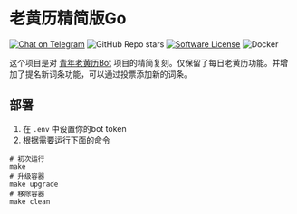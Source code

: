 # 老黄历精简版Go

[![Chat on Telegram](https://img.shields.io/badge/@LuckyYUI_bot-2CA5E0.svg?logo=telegram&label=Telegram)](https://t.me/LuckyYUI_bot)
![GitHub Repo stars](https://img.shields.io/github/stars/Nigh/laohuangli-lite-go?style=flat&color=ffaaaa)
[![Software License](https://img.shields.io/github/license/Nigh/laohuangli-lite-go)](LICENSE)
![Docker](https://img.shields.io/badge/Build_with-Docker-ffaaaa)

这个项目是对 [青年老黄历Bot](https://github.com/HerbertGao/laohuangli_bot) 项目的精简复刻。仅保留了每日老黄历功能。并增加了提名新词条功能，可以通过投票添加新的词条。

## 部署

1. 在 `.env` 中设置你的bot token
2. 根据需要运行下面的命令

```shell
# 初次运行
make
# 升级容器
make upgrade
# 移除容器
make clean
```
